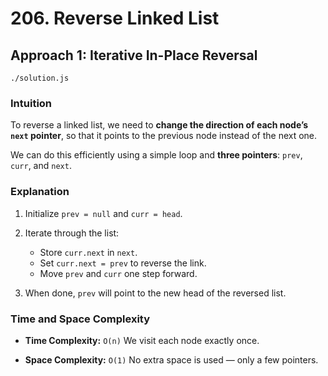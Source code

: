 # 206. Reverse Linked List

## Approach 1: Iterative In-Place Reversal
`./solution.js`

### Intuition

To reverse a linked list, we need to **change the direction of each node’s `next` pointer**, so that it points to the previous node instead of the next one.

We can do this efficiently using a simple loop and **three pointers**: `prev`, `curr`, and `next`.

### Explanation

1. Initialize `prev = null` and `curr = head`.
2. Iterate through the list:

   * Store `curr.next` in `next`.
   * Set `curr.next = prev` to reverse the link.
   * Move `prev` and `curr` one step forward.
3. When done, `prev` will point to the new head of the reversed list.

### Time and Space Complexity

* **Time Complexity:** `O(n)`
  We visit each node exactly once.

* **Space Complexity:** `O(1)`
  No extra space is used — only a few pointers.
